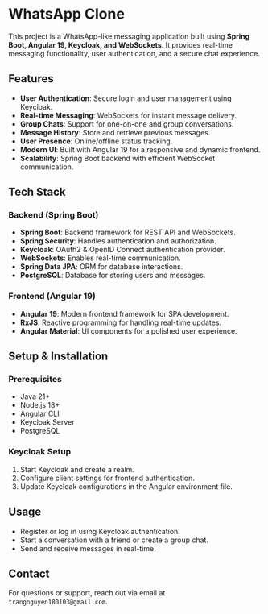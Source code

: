 # WhatsApp Clone

This project is a WhatsApp-like messaging application built using **Spring Boot, Angular 19, Keycloak, and WebSockets**. It provides real-time messaging functionality, user authentication, and a secure chat experience.

## Features
- **User Authentication**: Secure login and user management using Keycloak.
- **Real-time Messaging**: WebSockets for instant message delivery.
- **Group Chats**: Support for one-on-one and group conversations.
- **Message History**: Store and retrieve previous messages.
- **User Presence**: Online/offline status tracking.
- **Modern UI**: Built with Angular 19 for a responsive and dynamic frontend.
- **Scalability**: Spring Boot backend with efficient WebSocket communication.

## Tech Stack
### Backend (Spring Boot)
- **Spring Boot**: Backend framework for REST API and WebSockets.
- **Spring Security**: Handles authentication and authorization.
- **Keycloak**: OAuth2 & OpenID Connect authentication provider.
- **WebSockets**: Enables real-time communication.
- **Spring Data JPA**: ORM for database interactions.
- **PostgreSQL**: Database for storing users and messages.

### Frontend (Angular 19)
- **Angular 19**: Modern frontend framework for SPA development.
- **RxJS**: Reactive programming for handling real-time updates.
- **Angular Material**: UI components for a polished user experience.

## Setup & Installation
### Prerequisites
- Java 21+
- Node.js 18+
- Angular CLI
- Keycloak Server
- PostgreSQL

### Keycloak Setup
1. Start Keycloak and create a realm.
2. Configure client settings for frontend authentication.
3. Update Keycloak configurations in the Angular environment file.

## Usage
- Register or log in using Keycloak authentication.
- Start a conversation with a friend or create a group chat.
- Send and receive messages in real-time.

## Contact
For questions or support, reach out via email at `trangnguyen180103@gmail.com`.

